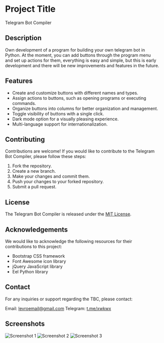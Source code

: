 # Project Title

Telegram Bot Compiler

## Description

Own development of a program for building your own telegram bot in Python. At the moment, you can add buttons through the program menu and set up actions for them, everything is easy and simple, but this is early development and there will be new improvements and features in the future.

## Features

- Create and customize buttons with different names and types.
- Assign actions to buttons, such as opening programs or executing commands.
- Organize buttons into columns for better organization and management.
- Toggle visibility of buttons with a single click.
- Dark mode option for a visually pleasing experience.
- Multi-language support for internationalization.

## Contributing

Contributions are welcome! If you would like to contribute to the Telegram Bot Compiler, please follow these steps:

1. Fork the repository.
2. Create a new branch.
3. Make your changes and commit them.
4. Push your changes to your forked repository.
5. Submit a pull request.

## License

The Telegram Bot Compiler is released under the [MIT License](https://opensource.org/licenses/MIT).

## Acknowledgements

We would like to acknowledge the following resources for their contributions to this project:

- Bootstrap CSS framework
- Font Awesome icon library
- jQuery JavaScript library
- Eel Python library

## Contact

For any inquiries or support regarding the TBC, please contact:

Email: [levroemail@gmail.com](mailto:levroemail@gmail.com)
Telegram: [t.me/xwkwx](https://t.me/xwkwx)

## Screenshots

![Screenshot 1](https://github.com/LevrikM/LevrikM.github.io/assets/48616642/07ef6fd2-b82d-4011-885b-cc3e01ae410d)
![Screenshot 2](https://github.com/LevrikM/LevrikM.github.io/assets/48616642/a680ac82-ed23-45bc-ae6e-ff2db942f455)
![Screenshot 3](https://github.com/LevrikM/telegramBotCompiler/assets/48616642/3e5bc243-6f16-460f-97c6-97b9bb8ac0ca)
